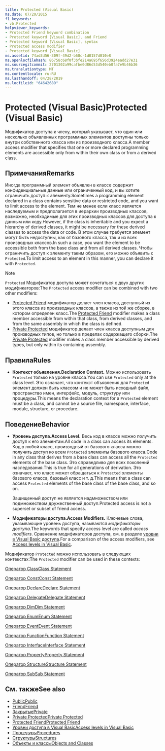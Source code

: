 ```yaml
---
title: Protected (Visual Basic)
ms.date: 07/20/2015
f1_keywords:
- vb.Protected
helpviewer_keywords:
- Protected Friend keyword combination
- Protected keyword [Visual Basic], and Friend
- Protected keyword [Visual Basic], syntax
- Protected access modifier
- Protected keyword [Visual Basic]
ms.assetid: 74ad3d56-309f-49d2-b60c-1d0157d010e8
ms.openlocfilehash: 86758c68f0f3bfe214a695f656d3924eadd27e31
ms.sourcegitcommit: 2701302a99cafbe0d86d53d540eb0fa7e9b46b36
ms.translationtype: MT
ms.contentlocale: ru-RU
ms.lasthandoff: 04/28/2019
ms.locfileid: "64642689"
---
```

# <a name="protected-visual-basic"></a><span data-ttu-id="61150-102">Protected (Visual Basic)</span><span class="sxs-lookup"><span data-stu-id="61150-102">Protected (Visual Basic)</span></span>
<span data-ttu-id="61150-103">Модификатор доступа к члену, который указывает, что один или несколько объявленных программных элементов доступны только внутри собственного класса или из производного класса.</span><span class="sxs-lookup"><span data-stu-id="61150-103">A member access modifier that specifies that one or more declared programming elements are accessible only from within their own class or from a derived class.</span></span>  
  
## <a name="remarks"></a><span data-ttu-id="61150-104">Примечания</span><span class="sxs-lookup"><span data-stu-id="61150-104">Remarks</span></span>  
 <span data-ttu-id="61150-105">Иногда программный элемент объявлен в классе содержит конфиденциальные данные или ограниченный код, и вы хотите ограничить доступ к элементу.</span><span class="sxs-lookup"><span data-stu-id="61150-105">Sometimes a programming element declared in a class contains sensitive data or restricted code, and you want to limit access to the element.</span></span> <span data-ttu-id="61150-106">Тем не менее если класс является наследуемым и предполагается в иерархии производных классов, возможно, необходимые для этих производных классов для доступа к данным или коду.</span><span class="sxs-lookup"><span data-stu-id="61150-106">However, if the class is inheritable and you expect a hierarchy of derived classes, it might be necessary for these derived classes to access the data or code.</span></span> <span data-ttu-id="61150-107">В этом случае требуется элемент могут быть недоступны, как от базового класса, так и из всех производных классов.</span><span class="sxs-lookup"><span data-stu-id="61150-107">In such a case, you want the element to be accessible both from the base class and from all derived classes.</span></span> <span data-ttu-id="61150-108">Чтобы ограничить доступ к элементу таким образом, его можно объявить с `Protected`.</span><span class="sxs-lookup"><span data-stu-id="61150-108">To limit access to an element in this manner, you can declare it with `Protected`.</span></span>  

> [!NOTE]
> <span data-ttu-id="61150-109">`Protected` Модификатор доступа может сочетаться с двух других модификаторов:</span><span class="sxs-lookup"><span data-stu-id="61150-109">The `Protected` access modifier can be combined with two other modifiers:</span></span>
> - <span data-ttu-id="61150-110">[Protected Friend](protected-friend.md) модификатор делает член класса, доступный из этого класса из производных классов, а также из той же сборке, в котором определен класс.</span><span class="sxs-lookup"><span data-stu-id="61150-110">The [Protected Friend](protected-friend.md) modifier makes a class member accessible from within that class, from derived classes, and from the same assembly in which the class is defined.</span></span> 
> - <span data-ttu-id="61150-111">[Private Protected](private-protected.md) модификатор делает член класса доступным для производных типов, но только в пределах содержащего сборки.</span><span class="sxs-lookup"><span data-stu-id="61150-111">The [Private Protected](private-protected.md) modifier makes a class member accessible by derived types, but only within its containing assembly.</span></span>
  
## <a name="rules"></a><span data-ttu-id="61150-112">Правила</span><span class="sxs-lookup"><span data-stu-id="61150-112">Rules</span></span>  
  
- <span data-ttu-id="61150-113">**Контекст объявления.**</span><span class="sxs-lookup"><span data-stu-id="61150-113">**Declaration Context.**</span></span> <span data-ttu-id="61150-114">Можно использовать `Protected` только на уровне класса.</span><span class="sxs-lookup"><span data-stu-id="61150-114">You can use `Protected` only at the class level.</span></span> <span data-ttu-id="61150-115">Это означает, что контекст объявления для `Protected` элемент должен быть классом и не может быть исходный файл, пространство имен, интерфейс, модуль, структуру или процедуры.</span><span class="sxs-lookup"><span data-stu-id="61150-115">This means the declaration context for a `Protected` element must be a class, and cannot be a source file, namespace, interface, module, structure, or procedure.</span></span>  

## <a name="behavior"></a><span data-ttu-id="61150-116">Поведение</span><span class="sxs-lookup"><span data-stu-id="61150-116">Behavior</span></span>  
  
- <span data-ttu-id="61150-117">**Уровень доступа.**</span><span class="sxs-lookup"><span data-stu-id="61150-117">**Access Level.**</span></span> <span data-ttu-id="61150-118">Весь код в классе можно получить доступ к его элементам.</span><span class="sxs-lookup"><span data-stu-id="61150-118">All code in a class can access its elements.</span></span> <span data-ttu-id="61150-119">Код в любой класс, производный от базового класса можно получить доступ ко всем `Protected` элементы базового класса.</span><span class="sxs-lookup"><span data-stu-id="61150-119">Code in any class that derives from a base class can access all the `Protected` elements of the base class.</span></span> <span data-ttu-id="61150-120">Это справедливо для всех поколений наследования.</span><span class="sxs-lookup"><span data-stu-id="61150-120">This is true for all generations of derivation.</span></span> <span data-ttu-id="61150-121">Это означает, что класс может обращаться к `Protected` элементы базового класса, базовый класс и т. д.</span><span class="sxs-lookup"><span data-stu-id="61150-121">This means that a class can access `Protected` elements of the base class of the base class, and so on.</span></span>  
  
     <span data-ttu-id="61150-122">Защищенный доступ не является надмножеством или подмножеством дружественный доступ.</span><span class="sxs-lookup"><span data-stu-id="61150-122">Protected access is not a superset or subset of friend access.</span></span>  
  
- <span data-ttu-id="61150-123">**Модификаторы доступа.**</span><span class="sxs-lookup"><span data-stu-id="61150-123">**Access Modifiers.**</span></span> <span data-ttu-id="61150-124">Ключевые слова, указывающие уровень доступа, называются *модификаторы доступа*.</span><span class="sxs-lookup"><span data-stu-id="61150-124">The keywords that specify access level are called *access modifiers*.</span></span> <span data-ttu-id="61150-125">Сравнение модификаторов доступа, см. в разделе [уровни в Visual Basic доступа](../../../visual-basic/programming-guide/language-features/declared-elements/access-levels.md).</span><span class="sxs-lookup"><span data-stu-id="61150-125">For a comparison of the access modifiers, see [Access levels in Visual Basic](../../../visual-basic/programming-guide/language-features/declared-elements/access-levels.md).</span></span>  
  
 <span data-ttu-id="61150-126">Модификатор `Protected` можно использовать в следующих контекстах:</span><span class="sxs-lookup"><span data-stu-id="61150-126">The `Protected` modifier can be used in these contexts:</span></span>  
  
 [<span data-ttu-id="61150-127">Оператор Class</span><span class="sxs-lookup"><span data-stu-id="61150-127">Class Statement</span></span>](../../../visual-basic/language-reference/statements/class-statement.md)  
  
 [<span data-ttu-id="61150-128">Оператор Const</span><span class="sxs-lookup"><span data-stu-id="61150-128">Const Statement</span></span>](../../../visual-basic/language-reference/statements/const-statement.md)  
  
 [<span data-ttu-id="61150-129">Оператор Declare</span><span class="sxs-lookup"><span data-stu-id="61150-129">Declare Statement</span></span>](../../../visual-basic/language-reference/statements/declare-statement.md)  
  
 [<span data-ttu-id="61150-130">Оператор Delegate</span><span class="sxs-lookup"><span data-stu-id="61150-130">Delegate Statement</span></span>](../../../visual-basic/language-reference/statements/delegate-statement.md)  
  
 [<span data-ttu-id="61150-131">Оператор Dim</span><span class="sxs-lookup"><span data-stu-id="61150-131">Dim Statement</span></span>](../../../visual-basic/language-reference/statements/dim-statement.md)  
  
 [<span data-ttu-id="61150-132">Оператор Enum</span><span class="sxs-lookup"><span data-stu-id="61150-132">Enum Statement</span></span>](../../../visual-basic/language-reference/statements/enum-statement.md)  
  
 [<span data-ttu-id="61150-133">Оператор Event</span><span class="sxs-lookup"><span data-stu-id="61150-133">Event Statement</span></span>](../../../visual-basic/language-reference/statements/event-statement.md)  
  
 [<span data-ttu-id="61150-134">Оператор Function</span><span class="sxs-lookup"><span data-stu-id="61150-134">Function Statement</span></span>](../../../visual-basic/language-reference/statements/function-statement.md)  
  
 [<span data-ttu-id="61150-135">Оператор Interface</span><span class="sxs-lookup"><span data-stu-id="61150-135">Interface Statement</span></span>](../../../visual-basic/language-reference/statements/interface-statement.md)  
  
 [<span data-ttu-id="61150-136">Оператор Property</span><span class="sxs-lookup"><span data-stu-id="61150-136">Property Statement</span></span>](../../../visual-basic/language-reference/statements/property-statement.md)  
  
 [<span data-ttu-id="61150-137">Оператор Structure</span><span class="sxs-lookup"><span data-stu-id="61150-137">Structure Statement</span></span>](../../../visual-basic/language-reference/statements/structure-statement.md)  
  
 [<span data-ttu-id="61150-138">Оператор Sub</span><span class="sxs-lookup"><span data-stu-id="61150-138">Sub Statement</span></span>](../../../visual-basic/language-reference/statements/sub-statement.md)  
  
## <a name="see-also"></a><span data-ttu-id="61150-139">См. также</span><span class="sxs-lookup"><span data-stu-id="61150-139">See also</span></span>

- [<span data-ttu-id="61150-140">Public</span><span class="sxs-lookup"><span data-stu-id="61150-140">Public</span></span>](../../../visual-basic/language-reference/modifiers/public.md)
- [<span data-ttu-id="61150-141">Friend</span><span class="sxs-lookup"><span data-stu-id="61150-141">Friend</span></span>](../../../visual-basic/language-reference/modifiers/friend.md)
- [<span data-ttu-id="61150-142">Закрытые</span><span class="sxs-lookup"><span data-stu-id="61150-142">Private</span></span>](../../../visual-basic/language-reference/modifiers/private.md)
- [<span data-ttu-id="61150-143">Private Protected</span><span class="sxs-lookup"><span data-stu-id="61150-143">Private Protected</span></span>](private-protected.md)
- [<span data-ttu-id="61150-144">Protected Friend</span><span class="sxs-lookup"><span data-stu-id="61150-144">Protected Friend</span></span>](protected-friend.md)
- [<span data-ttu-id="61150-145">Уровни доступа в Visual Basic</span><span class="sxs-lookup"><span data-stu-id="61150-145">Access levels in Visual Basic</span></span>](../../../visual-basic/programming-guide/language-features/declared-elements/access-levels.md)
- [<span data-ttu-id="61150-146">Процедуры</span><span class="sxs-lookup"><span data-stu-id="61150-146">Procedures</span></span>](../../../visual-basic/programming-guide/language-features/procedures/index.md)
- [<span data-ttu-id="61150-147">Структуры</span><span class="sxs-lookup"><span data-stu-id="61150-147">Structures</span></span>](../../../visual-basic/programming-guide/language-features/data-types/structures.md)
- [<span data-ttu-id="61150-148">Объекты и классы</span><span class="sxs-lookup"><span data-stu-id="61150-148">Objects and Classes</span></span>](../../../visual-basic/programming-guide/language-features/objects-and-classes/index.md)
